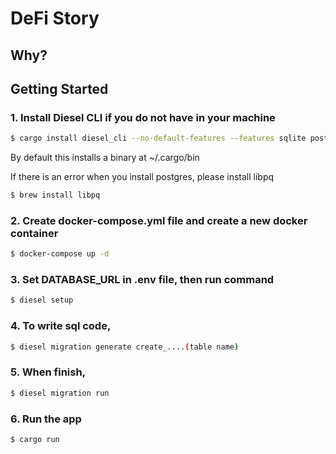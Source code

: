 # DeFi Story

## Why?

## Getting Started

### 1. Install Diesel CLI if you do not have in your machine

```bash
$ cargo install diesel_cli --no-default-features --features sqlite postgres
```

By default this installs a binary at ~/.cargo/bin

If there is an error when you install postgres, please install libpq

```bash
$ brew install libpq
```

### 2. Create docker-compose.yml file and create a new docker container

```bash
$ docker-compose up -d
```

### 3. Set DATABASE_URL in .env file, then run command

```bash
$ diesel setup
```

### 4. To write sql code, 

```bash
$ diesel migration generate create_....(table name)
```

### 5. When finish, 

```bash
$ diesel migration run
```

### 6. Run the app

```bash
$ cargo run
```
